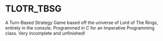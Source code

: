 # TLOTR_TBSG
A Turn-Based Strategy Game based off the universe of Lord of The Rings, entirely in the console. Programmed in C for an Imperative Programming class. Very incomplete and unfinished!
